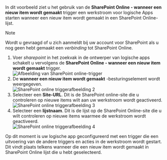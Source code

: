In dit voorbeeld ziet u het gebruik van de **SharePoint Online - wanneer een nieuw item wordt gemaakt** trigger een werkstroom voor logische Apps starten wanneer een nieuw item wordt gemaakt in een SharePoint Online-lijst.

> [!NOTE]
> Wordt u gevraagd of u zich aanmeldt bij uw account voor SharePoint als u nog geen hebt gemaakt een *verbinding* tot SharePoint Online.  
> 
> 

1. Voer *sharepoint* in het zoekvak in de ontwerper van logische apps schakelt u vervolgens de **SharePoint Online - wanneer een nieuw item wordt gemaakt** trigger.  
   ![Afbeelding van SharePoint online-trigger ](./media/connectors-create-api-sharepointonline/trigger-1.png)  
2. De **wanneer een nieuw item wordt gemaakt** -besturingselement wordt weergegeven.  
   ![SharePoint online triggerafbeelding 2](./media/connectors-create-api-sharepointonline/trigger-2.png)   
3. Selecteer een **Site-URL**. Dit is de SharePoint online-site die u controleren op nieuwe items wilt aan uw werkstroom wordt geactiveerd.  
   ![SharePoint online triggerafbeelding 3](./media/connectors-create-api-sharepointonline/trigger-3.png)   
4. Selecteer een **lijstnaam**. Dit is de lijst op de SharePoint Online-site die u wilt controleren op nieuwe items waarmee de werkstroom wordt geactiveerd.  
   ![SharePoint online triggerafbeelding 4](./media/connectors-create-api-sharepointonline/trigger-4.png)   

Op dit moment is uw logische app geconfigureerd met een trigger die een uitvoering van de andere triggers en acties in de werkstroom wordt gestart. Dit vindt plaats telkens wanneer die een nieuw item wordt gemaakt in SharePoint Online lijst die u hebt geselecteerd.  

